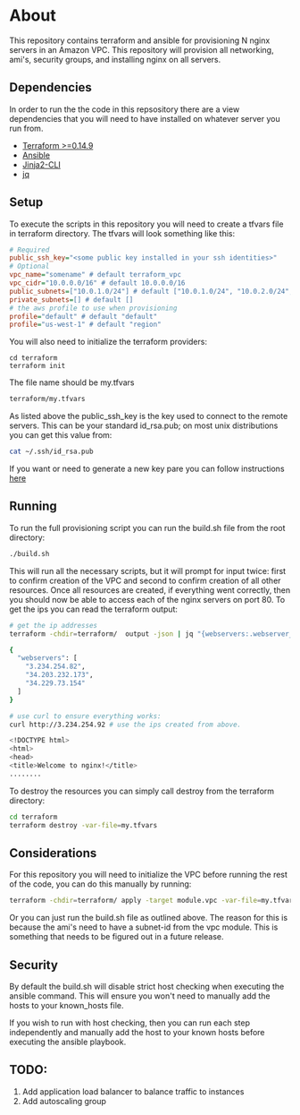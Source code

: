 # About

This repository contains terraform and ansible for provisioning N nginx servers in an Amazon VPC. This repository will provision all networking, ami's, security groups, and installing nginx on all servers.

## Dependencies

In order to run the the code in this repsository there are a view dependencies that you will need to have installed on whatever server you run from.

* [Terraform >=0.14.9](https://www.terraform.io/downloads)
* [Ansible](https://docs.ansible.com/ansible/latest/installation_guide/intro_installation.html) 
* [Jinja2-CLI](https://pypi.org/project/jinja2-cli/)
* [jq](https://stedolan.github.io/jq/)

## Setup

To execute the scripts in this repository you will need to create a tfvars file in terraform directory. The tfvars will look something like this:

```ini
# Required
public_ssh_key="<some public key installed in your ssh identities>"
# Optional
vpc_name="somename" # default terraform_vpc
vpc_cidr="10.0.0.0/16" # default 10.0.0.0/16
public_subnets=["10.0.1.0/24"] # default ["10.0.1.0/24", "10.0.2.0/24", "10.0.3.0/24"]
private_subnets=[] # default []
# the aws profile to use when provisioning
profile="default" # default "default"
profile="us-west-1" # default "region"
```

You will also need to initialize the terraform providers:

```
cd terraform
terraform init
```

The file name should be my.tfvars

```sh
terraform/my.tfvars
```

As listed above the public_ssh_key is the key used to connect to the remote servers. This can be your standard id_rsa.pub; on most unix distributions you can get this value from:

```sh
cat ~/.ssh/id_rsa.pub
```

If you want or need to generate a new key pare you can follow instructions [here](https://docs.github.com/en/authentication/connecting-to-github-with-ssh/generating-a-new-ssh-key-and-adding-it-to-the-ssh-agent)


## Running

To run the full provisioning script you can run the build.sh file from the root directory:

```sh
./build.sh
```

This will run all the necessary scripts, but it will prompt for input twice: first to confirm creation of the VPC and second to confirm creation of all other resources. Once all resources are created, if everything went correctly, then you should now be able to access each of the nginx servers on port 80. To get the ips you can read the terraform output:

```sh
# get the ip addresses
terraform -chdir=terraform/  output -json | jq "{webservers:.webserver_ips.value}"

{
  "webservers": [
    "3.234.254.82",
    "34.203.232.173",
    "34.229.73.154"
  ]
}

# use curl to ensure everything works:
curl http://3.234.254.92 # use the ips created from above.

<!DOCTYPE html>
<html>
<head>
<title>Welcome to nginx!</title>
........
```

To destroy the resources you can simply call destroy from the terraform directory:

```sh
cd terraform
terraform destroy -var-file=my.tfvars
```

## Considerations

For this repository you will need to initialize the VPC before running the rest of the code, you can do this manually by running:

```sh
terraform -chdir=terraform/ apply -target module.vpc -var-file=my.tfvars
```

Or you can just run the build.sh file as outlined above. The reason for this is because the ami's need to have a subnet-id from the vpc module. This is something that needs to be figured out in a future release.

## Security

By default the build.sh will disable strict host checking when executing the ansible command. This will ensure you won't need to manually add the hosts to your known_hosts file.

If you wish to run with host checking, then you can run each step independently and manually add the host to your known hosts before executing the ansible playbook.

## TODO:

1. Add application load balancer to balance traffic to instances
1. Add autoscaling group